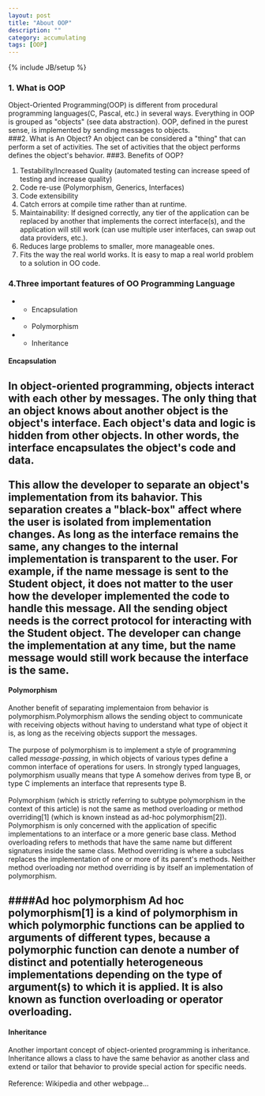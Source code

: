 ```yaml
---
layout: post
title: "About OOP"
description: ""
category: accumulating
tags: [OOP]
---
```

{% include JB/setup %}
### 1. What is OOP
Object-Oriented Programming(OOP) is different from procedural programming languages(C, Pascal, etc.) in several ways. Everything in OOP is grouped as "objects" (see data abstraction). OOP, defined in the purest sense, is implemented by sending messages to objects.  
###2. What is An Object?
An object can be considered a "thing" that can perform a set of activities. The set of activities that the object performs defines the object's behavior.
###3. Benefits of OOP?
1. Testability/Increased Quality (automated testing can increase speed of testing and increase quality)
2. Code re-use (Polymorphism, Generics, Interfaces)
3. Code extensibility
4. Catch errors at compile time rather than at runtime.
5. Maintainability: If designed correctly, any tier of the application can be replaced by another that implements the correct interface(s), and the application will still work (can use multiple user interfaces, can swap out data providers, etc.).
6. Reduces large problems to smaller, more manageable ones.
7. Fits the way the real world works. It is easy to map a real world problem to a solution in OO code.
### 4.Three important features of OO Programming Language
+ - Encapsulation
+ - Polymorphism
+ - Inheritance    

#### Encapsulation
In object-oriented programming, objects interact with each other by messages. The only thing that an object knows about another object is the object's interface. Each object's data and logic is hidden from other objects. In other words, the interface encapsulates the object's code and data.  
<br>
This allow the developer to separate an object's implementation from its bahavior. This separation creates a "black-box" affect where the user is isolated from implementation changes. As long as the interface remains the same, any changes to the internal implementation is transparent to the user. For example, if the name message is sent to the Student object, it does not matter to the user how the developer implemented the code to handle this message. All the sending object needs is the correct protocol for interacting with the Student object. The developer can change the implementation at any time, but the name message would still work because the interface is the same.  
--------------------------------------------------------------------------
#### Polymorphism
Another benefit of separating implementaion from behavior is polymorphism.Polymorphism allows the sending object to communicate with receiving objects without having to understand what type of object it is, as long as the receiving objects support the messages.  
<br>
The purpose of polymorphism is to implement a style of programming called *message-passing*, in which objects of various types define a common interface of operations for users. In strongly typed languages, polymorphism usually means that type A somehow derives from type B, or type C implements an interface that represents type B.  
<br>
Polymorphism (which is strictly referring to subtype polymorphism in the context of this article) is not the same as method overloading or method overriding[1] (which is known instead as ad-hoc polymorphism[2]). Polymorphism is only concerned with the application of specific implementations to an interface or a more generic base class. Method overloading refers to methods that have the same name but different signatures inside the same class. Method overriding is where a subclass replaces the implementation of one or more of its parent's methods. Neither method overloading nor method overriding is by itself an implementation of polymorphism.

####Ad hoc polymorphism
Ad hoc polymorphism[1] is a kind of polymorphism in which polymorphic functions can be applied to arguments of different types, because a polymorphic function can denote a number of distinct and potentially heterogeneous implementations depending on the type of argument(s) to which it is applied. It is also known as function overloading or operator overloading.  
--------------------------------------------------------------------------
#### Inheritance
Another important concept of object-oriented programming is inheritance. Inheritance allows a class to have the same behavior as another class and extend or tailor that behavior to provide special action for specific needs.
<br>
<br>
Reference: Wikipedia and other webpage...

